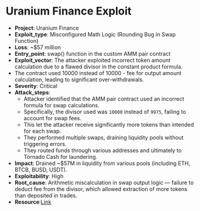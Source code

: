 # Uranium Finance Exploit 

- **Project**: Uranium Finance
- **Exploit_type**: Misconfigured Math Logic (Rounding Bug in Swap Function)
- **Loss**: ~$57 million
- **Entry_point**: swap() function in the custom AMM pair contract
- **Exploit_vector**: The attacker exploited incorrect token amount calculation due to a flawed divisor in the constant product formula. 
- The contract used 10000 instead of 10000 - fee for output amount calculation, leading to significant over-withdrawals.
- **Severity**: Critical
- **Attack_steps**:
    - Attacker identified that the AMM pair contract used an incorrect formula for swap calculations.
    - Specifically, the divisor used was `10000` instead of `9975`, failing to account for swap fees.
    - This let the attacker receive significantly more tokens than intended for each swap.
    - They performed multiple swaps, draining liquidity pools without triggering errors.
    - They routed funds through various addresses and ultimately to Tornado Cash for laundering.
- **Impact**: Drained ~$57M in liquidity from various pools (including ETH, BTCB, BUSD, USDT).
- **Exploitability**: High
- **Root_cause**: Arithmetic miscalculation in swap output logic — failure to deduct fee from the divisor, which allowed extraction of more tokens than deposited in trades.
- **Resource**:[Link](https://medium.com/immunefi/building-a-poc-for-the-uranium-heist-ec83fbd83e9f)